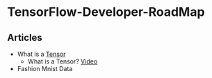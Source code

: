 # TensorFlow-Developer-RoadMap

## Articles 
- What is a [Tensor](https://furkangulsen.medium.com/what-is-a-tensor-ce8e78835d08#:~:text=Tensors%20are%20the%20data%20structure,will%20use%20in%20our%20system.) 
  - What is a Tensor? [Video](https://www.youtube.com/watch?v=f5liqUk0ZTw)
- Fashion Mnist Data
